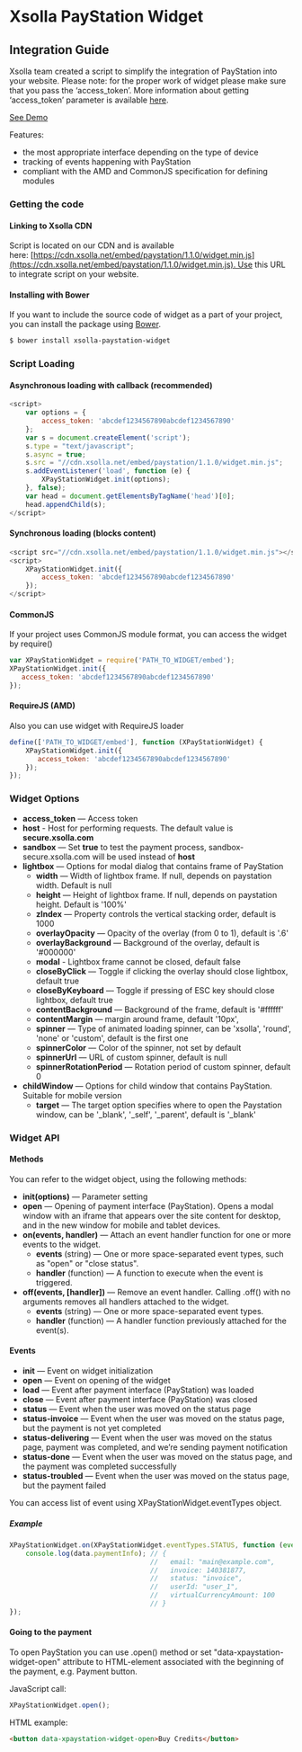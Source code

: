 # Xsolla PayStation Widget

## Integration Guide

Xsolla team created a script to simplify the integration of PayStation into your website. Please note: for the proper work of widget please make sure that you pass the ‘access_token’. More information about getting ‘access_token’ parameter is available [here](https://developers.xsolla.com/api/v2/pay-station/#api_payment_ui).

[See Demo](http://livedemo.xsolla.com/paystation/)

Features:
* the most appropriate interface depending on the type of device
* tracking of events happening with PayStation
* compliant with the AMD and CommonJS specification for defining modules

### Getting the code

#### Linking to Xsolla CDN

Script is located on our CDN and is available here: [https://cdn.xsolla.net/embed/paystation/1.1.0/widget.min.js](https://cdn.xsolla.net/embed/paystation/1.1.0/widget.min.js). Use this URL to integrate script on your website.

#### Installing with Bower

If you want to include the source code of widget as a part of your project, you can install the package using [Bower](http://bower.io/).

``` bash
$ bower install xsolla-paystation-widget
```

### Script Loading

#### Asynchronous loading with callback (recommended)

``` javascript
<script>
    var options = {
        access_token: 'abcdef1234567890abcdef1234567890'
    };
    var s = document.createElement('script');
    s.type = "text/javascript";
    s.async = true;
    s.src = "//cdn.xsolla.net/embed/paystation/1.1.0/widget.min.js";
    s.addEventListener('load', function (e) {
        XPayStationWidget.init(options);
    }, false);
    var head = document.getElementsByTagName('head')[0];
    head.appendChild(s);
</script>
```

#### Synchronous loading (blocks content)

``` javascript
<script src="//cdn.xsolla.net/embed/paystation/1.1.0/widget.min.js"></script>
<script>
    XPayStationWidget.init({
        access_token: 'abcdef1234567890abcdef1234567890'
    });
</script>
```

#### CommonJS

If your project uses CommonJS module format, you can access the widget by require()

``` javascript
var XPayStationWidget = require('PATH_TO_WIDGET/embed');
XPayStationWidget.init({
   access_token: 'abcdef1234567890abcdef1234567890'
});
```

#### RequireJS (AMD)

Also you can use widget with RequireJS loader

``` javascript
define(['PATH_TO_WIDGET/embed'], function (XPayStationWidget) {
    XPayStationWidget.init({
       access_token: 'abcdef1234567890abcdef1234567890'
    });
});
```

### Widget Options

* **access_token** — Access token
* **host** - Host for performing requests. The default value is **secure.xsolla.com**
* **sandbox** — Set **true** to test the payment process, sandbox-secure.xsolla.com will be used instead of **host**
* **lightbox** — Options for modal dialog that contains frame of PayStation
    * **width** — Width of lightbox frame. If null, depends on paystation width. Default is null
    * **height** — Height of lightbox frame. If null, depends on paystation height. Default is '100%'
    * **zIndex** — Property controls the vertical stacking order, default is 1000
    * **overlayOpacity** — Opacity of the overlay (from 0 to 1), default is '.6'
    * **overlayBackground** — Background of the overlay, default is '#000000'
    * **modal** - Lightbox frame cannot be closed, default false
    * **closeByClick** — Toggle if clicking the overlay should close lightbox, default true
    * **closeByKeyboard** — Toggle if pressing of ESC key should close lightbox, default true
    * **contentBackground** — Background of the frame, default is '#ffffff'
    * **contentMargin** — margin around frame, default '10px',
    * **spinner** — Type of animated loading spinner, can be 'xsolla', 'round', 'none' or 'custom', default is the first one
    * **spinnerColor** — Color of the spinner, not set by default
    * **spinnerUrl** — URL of custom spinner, default is null
    * **spinnerRotationPeriod** — Rotation period of custom spinner, default 0
* **childWindow** — Options for child window that contains PayStation. Suitable for mobile version
    * **target** — The target option specifies where to open the Paystation window, can be '_blank', '_self', '_parent', default is '_blank'

### Widget API

#### Methods

You can refer to the widget object, using the following methods:

* **init(options)** — Parameter setting
* **open** — Opening of payment interface (PayStation). Opens a modal window with an iframe that appears over the site content for desktop, and in the new window for mobile and tablet devices.
* **on(events, handler)** — Attach an event handler function for one or more events to the widget.
    * **events** (string) — One or more space-separated event types, such as "open" or "close status".
    * **handler** (function) — A function to execute when the event is triggered.
* **off(events, [handler])** — Remove an event handler. Calling .off() with no arguments removes all handlers attached to the widget.
    * **events** (string) — One or more space-separated event types.
    * **handler** (function) — A handler function previously attached for the event(s).

#### Events

* **init** — Event on widget initialization
* **open** — Event on opening of the widget
* **load** — Event after payment interface (PayStation) was loaded
* **close** — Event after payment interface (PayStation) was closed
* **status** — Event when the user was moved on the status page
* **status-invoice** — Event when the user was moved on the status page, but the payment is not yet completed
* **status-delivering** — Event when the user was moved on the status page, payment was completed, and we’re sending payment notification
* **status-done** — Event when the user was moved on the status page, and the payment was completed successfully
* **status-troubled** — Event when the user was moved on the status page, but the payment failed

You can access list of event using XPayStationWidget.eventTypes object.

##### Example

``` javascript
XPayStationWidget.on(XPayStationWidget.eventTypes.STATUS, function (event, data) {
    console.log(data.paymentInfo); // {
                                   //   email: "main@example.com",
                                   //   invoice: 140381877,
                                   //   status: "invoice",
                                   //   userId: "user_1",
                                   //   virtualCurrencyAmount: 100
                                   // }
});
```
#### Going to the payment

To open PayStation you can use .open() method or set "data-xpaystation-widget-open" attribute to HTML-element associated with the beginning of the payment, e.g. Payment button.

JavaScript call:
``` javascript
XPayStationWidget.open();
```

HTML example:
``` html
<button data-xpaystation-widget-open>Buy Credits</button>
```
